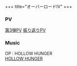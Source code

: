 +++
title="オーバーロードⅣ"
+++

### PV
[第3弾PV](https://youtu.be/tNYQjEyTO6s?si=WxIAjEb6GAieSim9)
[振り返りPV](https://youtu.be/w6MkigX6ABs?si=6lBzDAc-tR4u19zi)

### Music
OP : HOLLOW HUNGER\
[HOLLOW HUNGER](https://youtu.be/Tkkp3FhDVxQ?si=dNhUsNTjV6xuJaiI)
